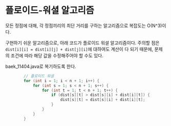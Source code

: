 # 플로이드-워셜 알고리즘
모든 정점에 대해, 각 정점끼리의 최단 거리를 구하는 알고리즘으로 복잡도는 O(N^3)이다.

구현하기 쉬운 알고리즘으로, 아래 코드가 플로이드 워셜 알고리즘이다. 
주의할 점은 `dist[i][i] = dist[i][j] + dist[j][i]`에 대하여도 계산이 다 되기 때문에, 문제의 조건에 따라 해당 값을 수정해주어야 할 수도 있다.

baek_11404.java로 복기하도록 한다.
```java
        // 플로이드 워셜
        for (int i = 1; i < n + 1; i++) {
            for (int s = 1; s < n + 1; s++) {
                for (int t = 1; t < n + 1; t++) {
                    if (dist[s][t] > dist[s][i] + dist[i][t]) {
                        dist[s][t] = dist[s][i] + dist[i][t];
                    }
                }
            }
        }
```
